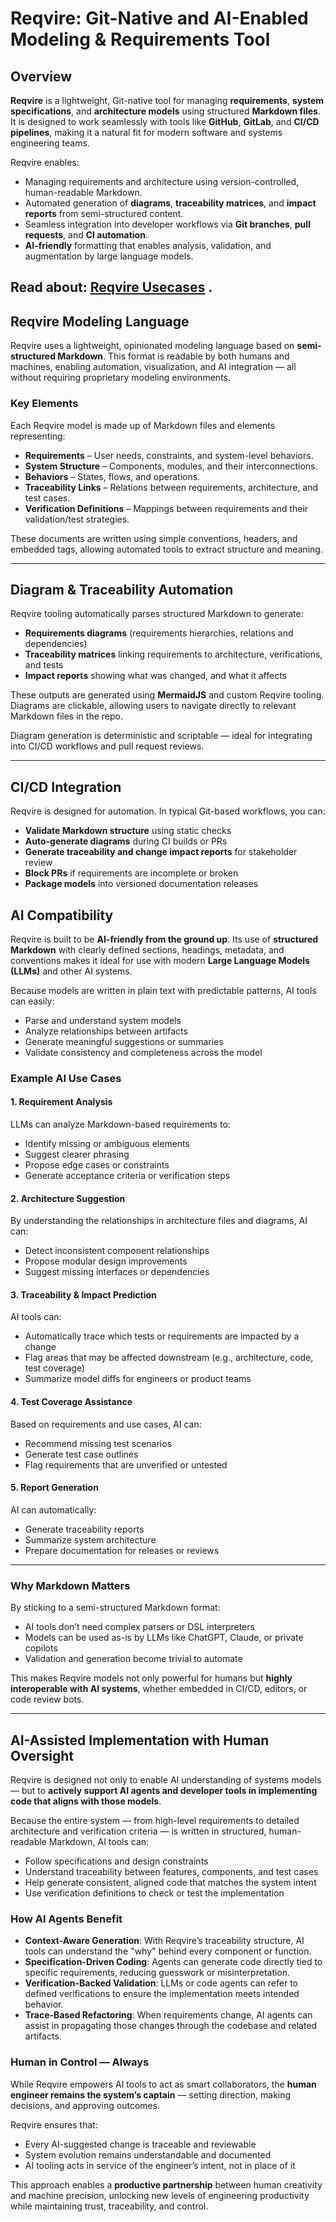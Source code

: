 # Reqvire: Git-Native and AI-Enabled Modeling & Requirements Tool

## Overview

**Reqvire** is a lightweight, Git-native tool for managing **requirements**, **system specifications**, and **architecture models** using structured **Markdown files**. It is designed to work seamlessly with tools like **GitHub**, **GitLab**, and **CI/CD pipelines**, making it a natural fit for modern software and systems engineering teams.

Reqvire enables:
- Managing requirements and architecture using version-controlled, human-readable Markdown.
- Automated generation of **diagrams**, **traceability matrices**, and **impact reports** from semi-structured content.
- Seamless integration into developer workflows via **Git branches**, **pull requests**, and **CI automation**.
- **AI-friendly** formatting that enables analysis, validation, and augmentation by large language models.

Read about: [Reqvire Usecases](../specifications/Usecaes.md) .
---

## Reqvire Modeling Language

Reqvire uses a lightweight, opinionated modeling language based on **semi-structured Markdown**. This format is readable by both humans and machines, enabling automation, visualization, and AI integration — all without requiring proprietary modeling environments.

### Key Elements

Each Reqvire model is made up of Markdown files and elements representing:

- **Requirements** – User needs, constraints, and system-level behaviors.
- **System Structure** – Components, modules, and their interconnections.
- **Behaviors** – States, flows, and operations.
- **Traceability Links** – Relations between requirements, architecture, and test cases.
- **Verification Definitions** – Mappings between requirements and their validation/test strategies.

These documents are written using simple conventions, headers, and embedded tags, allowing automated tools to extract structure and meaning.

---

## Diagram & Traceability Automation

Reqvire tooling automatically parses structured Markdown to generate:

- **Requirements diagrams** (requirements hierarchies, relations and dependencies)
- **Traceability matrices** linking requirements to architecture, verifications, and tests
- **Impact reports** showing what was changed, and what it affects

These outputs are generated using **MermaidJS** and custom Reqvire tooling. Diagrams are clickable, allowing users to navigate directly to relevant Markdown files in the repo.

Diagram generation is deterministic and scriptable — ideal for integrating into CI/CD workflows and pull request reviews.

---

## CI/CD Integration

Reqvire is designed for automation. In typical Git-based workflows, you can:

- **Validate Markdown structure** using static checks
- **Auto-generate diagrams** during CI builds or PRs
- **Generate traceability and change impact reports** for stakeholder review
- **Block PRs** if requirements are incomplete or broken
- **Package models** into versioned documentation releases


## AI Compatibility

Reqvire is built to be **AI-friendly from the ground up**. Its use of **structured Markdown** with clearly defined sections, headings, metadata, and conventions makes it ideal for use with modern **Large Language Models (LLMs)** and other AI systems.

Because models are written in plain text with predictable patterns, AI tools can easily:
- Parse and understand system models
- Analyze relationships between artifacts
- Generate meaningful suggestions or summaries
- Validate consistency and completeness across the model

### Example AI Use Cases

#### 1. Requirement Analysis
LLMs can analyze Markdown-based requirements to:
- Identify missing or ambiguous elements
- Suggest clearer phrasing
- Propose edge cases or constraints
- Generate acceptance criteria or verification steps

#### 2. Architecture Suggestion
By understanding the relationships in architecture files and diagrams, AI can:
- Detect inconsistent component relationships
- Propose modular design improvements
- Suggest missing interfaces or dependencies

#### 3. Traceability & Impact Prediction
AI tools can:
- Automatically trace which tests or requirements are impacted by a change
- Flag areas that may be affected downstream (e.g., architecture, code, test coverage)
- Summarize model diffs for engineers or product teams

#### 4. Test Coverage Assistance
Based on requirements and use cases, AI can:
- Recommend missing test scenarios
- Generate test case outlines
- Flag requirements that are unverified or untested

#### 5. Report Generation
AI can automatically:
- Generate traceability reports
- Summarize system architecture
- Prepare documentation for releases or reviews

---

### Why Markdown Matters

By sticking to a semi-structured Markdown format:
- AI tools don’t need complex parsers or DSL interpreters
- Models can be used as-is by LLMs like ChatGPT, Claude, or private copilots
- Validation and generation become trivial to automate

This makes Reqvire models not only powerful for humans but **highly interoperable with AI systems**, whether embedded in CI/CD, editors, or code review bots.

---


## AI-Assisted Implementation with Human Oversight

Reqvire is designed not only to enable AI understanding of systems models — but to **actively support AI agents and developer tools in implementing code that aligns with those models**.

Because the entire system — from high-level requirements to detailed architecture and verification criteria — is written in structured, human-readable Markdown, AI tools can:

- Follow specifications and design constraints
- Understand traceability between features, components, and test cases
- Help generate consistent, aligned code that matches the system intent
- Use verification definitions to check or test the implementation

### How AI Agents Benefit

- **Context-Aware Generation**: With Reqvire’s traceability structure, AI tools can understand the "why" behind every component or function.
- **Specification-Driven Coding**: Agents can generate code directly tied to specific requirements, reducing guesswork or misinterpretation.
- **Verification-Backed Validation**: LLMs or code agents can refer to defined verifications to ensure the implementation meets intended behavior.
- **Trace-Based Refactoring**: When requirements change, AI agents can assist in propagating those changes through the codebase and related artifacts.

### Human in Control — Always

While Reqvire empowers AI tools to act as smart collaborators, the **human engineer remains the system’s captain** — setting direction, making decisions, and approving outcomes.

Reqvire ensures that:
- Every AI-suggested change is traceable and reviewable
- System evolution remains understandable and documented
- AI tooling acts in service of the engineer’s intent, not in place of it

This approach enables a **productive partnership** between human creativity and machine precision, unlocking new levels of engineering productivity while maintaining trust, traceability, and control.


